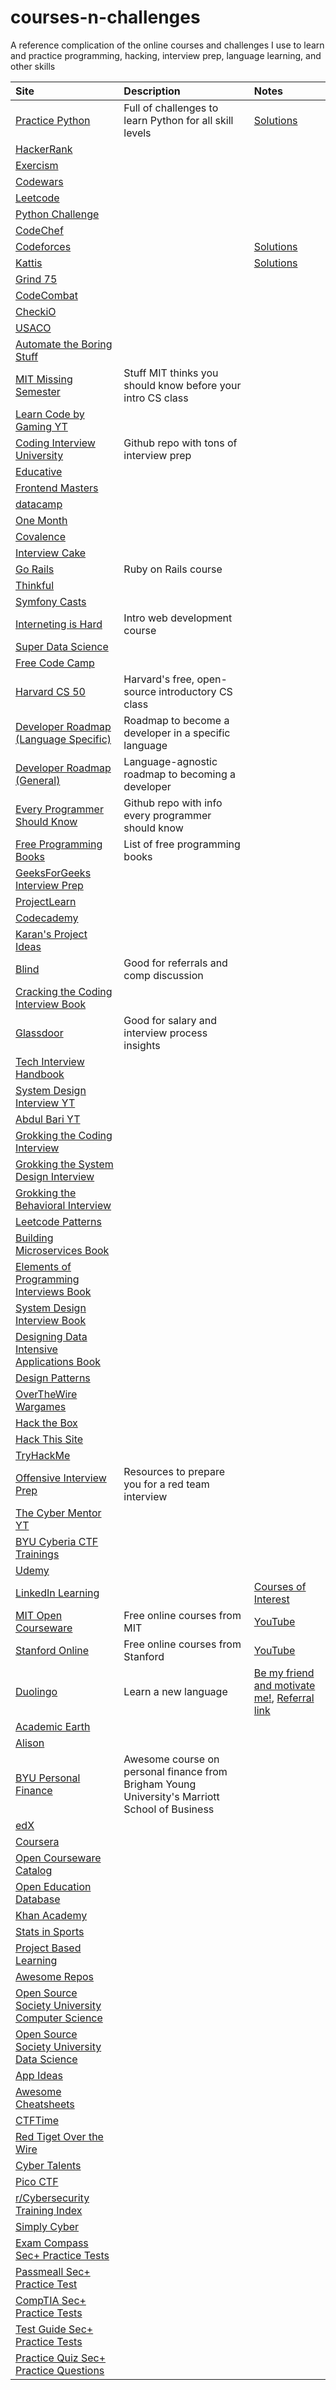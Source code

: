 # courses-n-challenges
A reference complication of the online courses and challenges I use to learn and practice programming, hacking, interview prep, language learning, and other skills

| Site | Description | Notes |
| :--- | :---------- | :---- |
| [Practice Python](https://www.practicepython.org/) | Full of challenges to learn Python for all skill levels | [Solutions](https://github.com/kahuku/practicepython.org_solutions) |
| [HackerRank](https://www.hackerrank.com/) | | |
| [Exercism](https://exercism.org/) | | |
| [Codewars](https://www.codewars.com/) | | |
| [Leetcode](https://leetcode.com/) | | |
| [Python Challenge](http://www.pythonchallenge.com/) | | |
| [CodeChef](https://www.codechef.com/) | | |
| [Codeforces](https://codeforces.com/) | | [Solutions](https://github.com/kahuku/competitive_programming/tree/main/codeforces) |
| [Kattis](https://open.kattis.com/) | | [Solutions](https://github.com/kahuku/competitive_programming/tree/main/kattis)|
| [Grind 75](https://www.techinterviewhandbook.org/grind75?hours=8) | | |
| [CodeCombat](https://codecombat.com/) | | |
| [CheckiO](https://checkio.org/) | | |
| [USACO](https://usaco.guide/) | | |
| [Automate the Boring Stuff](https://automatetheboringstuff.com/#toc) | | |
| [MIT Missing Semester](https://missing.csail.mit.edu/) | Stuff MIT thinks you should know before your intro CS class | |
| [Learn Code by Gaming YT](https://www.youtube.com/channel/UCD8vb6Bi7_K_78nItq5YITA) | | |
| [Coding Interview University](https://github.com/jwasham/coding-interview-university) | Github repo with tons of interview prep | |
| [Educative](https://www.educative.io/) | | |
| [Frontend Masters](https://frontendmasters.com/) | | |
| [datacamp](https://www.datacamp.com/) | | |
| [One Month](https://onemonth.com/) | | |
| [Covalence](https://covalence.io/) | | |
| [Interview Cake](https://www.interviewcake.com/) | | |
| [Go Rails](https://gorails.com/) | Ruby on Rails course | |
| [Thinkful](https://www.thinkful.com/) | | |
| [Symfony Casts](https://symfonycasts.com/) | | |
| [Interneting is Hard](https://www.internetingishard.com/) | Intro web development course | |
| [Super Data Science](https://www.superdatascience.com/home) | | |
| [Free Code Camp](https://www.freecodecamp.org/) | | |
| [Harvard CS 50](https://pll.harvard.edu/course/cs50-introduction-computer-science?delta=0) | Harvard's free, open-source introductory CS class | |
| [Developer Roadmap (Language Specific)](https://roadmap.sh/) | Roadmap to become a developer in a specific language | |
| [Developer Roadmap (General)](https://github.com/kamranahmedse/developer-roadmap) | Language-agnostic roadmap to becoming a developer | |
| [Every Programmer Should Know](https://github.com/mtdvio/every-programmer-should-know) | Github repo with info every programmer should know| |
| [Free Programming Books](https://github.com/EbookFoundation/free-programming-books) | List of free programming books | |
| [GeeksForGeeks Interview Prep](https://practice.geeksforgeeks.org/courses/complete-interview-preparation?utm_source=GfG&utm_medium=Home&utm_campaign=CIP_Submenu) | | |
| [ProjectLearn](https://projectlearn.io/) | | |
| [Codecademy](https://www.codecademy.com/) | | |
| [Karan's Project Ideas](https://github.com/karan/Projects) | | |
| [Blind](https://www.teamblind.com/) | Good for referrals and comp discussion | |
| [Cracking the Coding Interview Book](https://www.amazon.com/Cracking-Coding-Interview-Programming-Questions/dp/0984782850) | | |
| [Glassdoor](https://www.glassdoor.com/index.htm) | Good for salary and interview process insights | |
| [Tech Interview Handbook](https://www.techinterviewhandbook.org/) | | |
| [System Design Interview YT](https://www.youtube.com/c/SystemDesignInterview) | | |
| [Abdul Bari YT](https://www.youtube.com/channel/UCZCFT11CWBi3MHNlGf019nw) | | |
| [Grokking the Coding Interview](https://www.educative.io/courses/grokking-the-coding-interview) | | |
| [Grokking the System Design Interview](https://www.educative.io/courses/grokking-the-system-design-interview) | | |
| [Grokking the Behavioral Interview](https://www.educative.io/courses/grokking-the-behavioral-interview) | | |
| [Leetcode Patterns](https://seanprashad.com/leetcode-patterns/) | | |
| [Building Microservices Book](https://www.amazon.com/Building-Microservices-Designing-Fine-Grained-Systems/dp/1491950358) | | |
| [Elements of Programming Interviews Book](https://www.amazon.com/Elements-Programming-Interviews-Python-Insiders/dp/1537713949) | | |
| [System Design Interview Book](https://www.amazon.com/System-Design-Interview-insiders-Second/dp/B08CMF2CQF) | | |
| [Designing Data Intensive Applications Book](https://www.amazon.com/Designing-Data-Intensive-Applications-Reliable-Maintainable/dp/1449373321) | | |
| [Design Patterns](http://www.mcdonaldland.info/files/designpatterns/designpatternscard.pdf) | | |
| [OverTheWire Wargames](https://overthewire.org/wargames/) | | |
| [Hack the Box](https://www.hackthebox.com/) | | |
| [Hack This Site](https://www.hackthissite.org/) | | |
| [TryHackMe](https://tryhackme.com/) | | |
| [Offensive Interview Prep](https://github.com/WebBreacher/offensiveinterview) | Resources to prepare you for a red team interview | |
| [The Cyber Mentor YT](https://www.youtube.com/c/TheCyberMentor) | | |
| [BYU Cyberia CTF Trainings](https://github.com/BYU-CTF-group/ctf-training) | | |
| [Udemy](https://www.udemy.com/) | | |
| [LinkedIn Learning](https://www.linkedin.com/learning/?u=89682092) | | [Courses of Interest](https://github.com/kahuku/courses-n-challenges/tree/main/linkedin_learning) |
| [MIT Open Courseware](https://ocw.mit.edu/) | Free online courses from MIT | [YouTube](https://www.youtube.com/c/mitocw)|
| [Stanford Online](https://online.stanford.edu/) | Free online courses from Stanford | [YouTube](https://www.youtube.com/user/stanfordonline)|
| [Duolingo](https://www.duolingo.com/learn) | Learn a new language | [Be my friend and motivate me!](https://www.duolingo.com/profile/wilsonator02), [Referral link](https://invite.duolingo.com/BDHTZTB5CWWKSS2M3UJRNX4V3I) |
| [Academic Earth](https://academicearth.org/online-college-courses/) | | |
| [Alison](https://alison.com/courses) | | |
| [BYU Personal Finance](https://personalfinance.byu.edu/) | Awesome course on personal finance from Brigham Young University's Marriott School of Business| |
| [edX](https://www.edx.org/) | | |
| [Coursera](https://www.coursera.org/?ranMID=40328&ranEAID=TnL5HPStwNw&ranSiteID=TnL5HPStwNw-4b43b5qZrfcwab151jUU2g&siteID=TnL5HPStwNw-4b43b5qZrfcwab151jUU2g&utm_content=10&utm_medium=partners&utm_source=linkshare&utm_campaign=TnL5HPStwNw) | | |
| [Open Courseware Catalog](https://www.cccoer.org/using-oer/find-oer/open-courseware/) | | |
| [Open Education Database](https://oedb.org/open/) | | |
| [Khan Academy](https://www.khanacademy.org/profile/me/courses?learn=1) | | |
| [Stats in Sports](https://github.com/zbinney/Stats_in_Sports_2021) | | |
| [Project Based Learning](https://github.com/practical-tutorials/project-based-learning) | | |
| [Awesome Repos](https://github.com/pawelborkar/awesome-repos) | | |
| [Open Source Society University Computer Science](https://github.com/ossu/computer-science) | | |
| [Open Source Society University Data Science](https://github.com/ossu/data-science) | | |
| [App Ideas](https://github.com/florinpop17/app-ideas) | | |
| [Awesome Cheatsheets](https://github.com/LeCoupa/awesome-cheatsheets) | | |
| [CTFTime](https://ctftime.org/) | | |
| [Red Tiget Over the Wire](http://redtiger.labs.overthewire.org/) | | |
| [Cyber Talents](https://cybertalents.com/challenges/) | | |
| [Pico CTF](https://play.picoctf.org/practice/challenge/68?category=2&page=1) | | |
| [r/Cybersecurity Training Index](https://www.reddit.com/r/cybersecurity/wiki/training/?utm_source=share&utm_medium=ios_app&utm_name=iossmf) | | |
| [Simply Cyber](https://www.simplycyber.io/free-cyber-resources) | | |
| [Exam Compass Sec+ Practice Tests](https://www.examcompass.com/comptia/security-plus-certification/free-security-plus-practice-tests) | | |
| [Passmeall Sec+ Practice Test](https://passemall.com/free-comptia-security-practice-test) | | |
| [CompTIA Sec+ Practice Tests](https://www.comptia.org/training/resources/practice-tests) | | |
| [Test Guide Sec+ Practice Tests](https://www.test-guide.com/free-comptia-security-plus-practice-tests.html) | | |
| [Practice Quiz Sec+ Practice Questions](https://practicequiz.com/comptia-security+-exam-prep) | | |